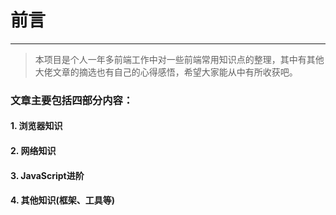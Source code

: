 # 前言

******

> 本项目是个人一年多前端工作中对一些前端常用知识点的整理，其中有其他大佬文章的摘选也有自己的心得感悟，希望大家能从中有所收获吧。

### 文章主要包括四部分内容：

  #### 1. 浏览器知识
  #### 2. 网络知识
  #### 3. JavaScript进阶
  #### 4. 其他知识(框架、工具等)
